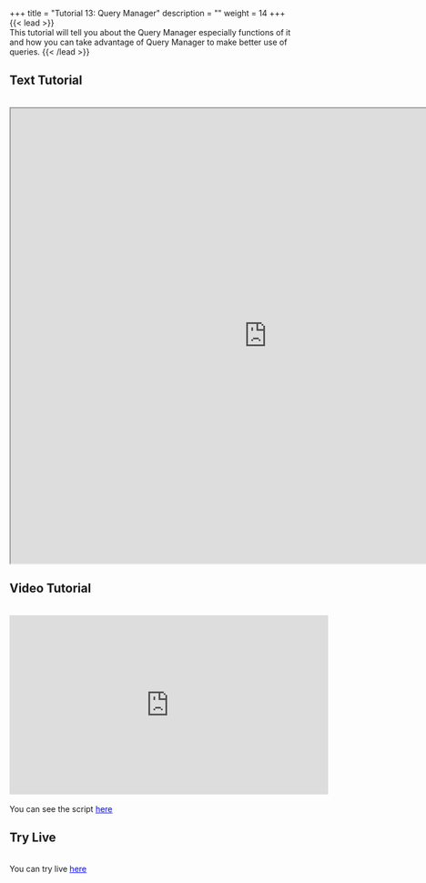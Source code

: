 +++
title = "Tutorial 13: Query Manager"
description = ""
weight = 14
+++
{{< lead >}}
<br/>
This tutorial will tell you about the Query Manager especially functions of it and how you can take advantage of Query Manager to make better use of queries.
{{< /lead >}}

## Text Tutorial
<br/>

<iframe width="900" height="800" src="https://nbviewer.jupyter.org/github/intermine/intermine-ws-python-docs/blob/master/13-tutorial.ipynb" title="Python Tutorial 13">
</iframe>


## Video Tutorial
<br/>

<iframe width="560" height="315" src="https://www.youtube.com/embed/x9tlTPJ8_Cs" frameborder="0" allow="accelerometer; autoplay; encrypted-media; gyroscope; picture-in-picture" allowfullscreen></iframe>
<br/>

<br/>
<body>
You can see the script
<u/>
  <a href="/intermine-training-portal/python-scripts/video13" style="color:blue;">here</a>
</u> 
</body>


## Try Live
<br/>

<body>
You can try live
<u/>
  <a href="https://mybinder.org/v2/gh/intermine/intermine-ws-python-docs/master?filepath=13-tutorial.ipynb" style="color:blue;">here</a>
</u> 
</body>